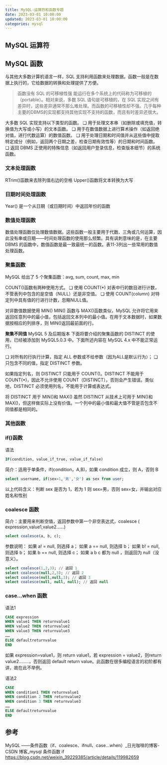 ```yaml
---
title: MySQL-运算符和函数专题
date: 2023-03-01 10:00:00
updated: 2023-03-01 10:00:00
categories: mysql
---
```


## MySQL 运算符

## MySQL 函数

与其他大多数计算机语言一样，SQL 支持利用函数来处理数据。函数一般是在数据上执行的，它给数据的转换和处理提供了方便。

> 函数没有 SQL 的可移植性强 能运行在多个系统上的代码称为可移植的（portable）。相对来说，多数 SQL 语句是可移植的，在 SQL 实现之间有差异时，这些差异通常不那么难处理。而函数的可移植性却不强。几乎每种主要的DBMS的实现都支持其他实现不支持的函数，而且有时差异还很大。

大多数 SQL 实现支持以下类型的函数。
❑ 用于处理文本串（如删除或填充值，转换值为大写或小写）的文本函数。
❑ 用于在数值数据上进行算术操作（如返回绝对值，进行代数运算）的数值函数。
❑ 用于处理日期和时间值并从这些值中提取特定成分（例如，返回两个日期之差，检查日期有效性等）的日期和时间函数。
❑ 返回 DBMS 正使用的特殊信息（如返回用户登录信息，检查版本细节）的系统函数。

<!-- more -->

### 文本处理函数

RTrim()函数来去除列值右边的空格
Upper()函数将文本转换为大写

### 日期时间处理函数

Year() 是一个从日期（或日期时间）中返回年份的函数

### 数值处理函数

数值处理函数仅处理数值数据。这些函数一般主要用于代数、三角或几何运算，因此没有串或日期——时间处理函数的使用那么频繁。具有讽刺意味的是，在主要 DBMS 的函数中，数值函数是最一致最统一的函数。表11-3列出一些常用的数值处理函数。

### 聚集函数

MySQL 给出了 5 个聚集函数：avg, sum, count, max, min

COUNT()函数有两种使用方式。
❑ 使用 COUNT(*) 对表中行的数目进行计数，不管表列中包含的是空值（NULL）还是非空值。
❑ 使用 COUNT(column) 对特定列中具有值的行进行计数，忽略NULL值。

对非数值数据使用 MIN() MIN() 函数与 MAX()函数类似，MySQL 允许将它用来返回任意列中的最小值，包括返回文本列中的最小值。在用于文本数据时，如果数据按相应的列排序，则 MIN()返回最前面的行。

**聚集不同值**
MySQL 5 及后期版本 下面将要介绍的聚集函数的 DISTINCT 的使用，已经被添加到 MySQL5.0.3 中。下面所述内容在 MySQL 4.x 中不能正常运行。

❑ 对所有的行执行计算，指定 ALL 参数或不给参数（因为ALL是默认行为）；
❑ 只包含不同的值，指定 DISTINCT 参数。

如果指定列名，则 DISTINCT 只能用于 COUNT()。DISTINCT 不能用于COUNT(*)，因此不允许使用 COUNT（DISTINCT），否则会产生错误。类似地，DISTINCT 必须使用列名，不能用于计算或表达式。

将 DISTINCT 用于 MIN()和 MAX() 虽然 DISTINCT 从技术上可用于 MIN()和 MAX()，但这样做实际上没有价值。一个列中的最小值和最大值不管是否包含不同值都是相同的。

### 其他函数

### if()函数

语法

```sql
IF(condition, value_if_true, value_if_false)
```

简介：适用于单条件，if(condition，A,B)，如果 condition 成立，则 A，否则 B

```sql
select username, if(sex=1,'男','女') as sex from user;
```

以上代码含义：判断 sex 是否为 1，若为 1 则 sex=男，否则 sex=女，并输出对应姓名和性别

### coalesce 函数

简介：主要用来判断空值，返回参数中第一个非空表达式，coalesce ( expression,value1,value2……)

```sql
select coalesce(a, b, c);
```

参数说明：
如果 a! = null, 则选择 a；
如果 a == null, 则选择 b；
如果 b! = null, 则选择 b；
如果 b == null, 则选择 c；
如果 a b c 都为 null ，则返回为 null（没意义）。

```sql
select coalesce(1,2,3); // 返回 1
select coalesce(null,2,3); // 返回 2
select coalesce(null,null,3); // 返回 3
select coalesce(null, null, null); // 返回 null
```

### case...when 函数

语法1

```sql
CASE expression
WHEN value1 THEN returnvalue1
WHEN value2 THEN returnvalue2
WHEN value3 THEN returnvalue3
……
ELSE defaultreturnvalue
END
```

如果 expression=value1，则 return value1，若 expression = value2，则return value2........，否则返回 default return value。此函数在很多编程语言的初阶都有讲，故在此不举例。

语法2

```sql
CASE
WHEN condition1 THEN returnvalue1
WHEN condition 2 THEN returnvalue2
WHEN condition 3 THEN returnvalue3
……
ELSE defaultreturnvalue
END
```

## 参考

MySQL ——条件函数（if、coalesce、ifnull、case...when）_日光咖啡的博客-CSDN 博客_mysql 条件函数 if <https://blog.csdn.net/weixin_39229385/article/details/119982659>
